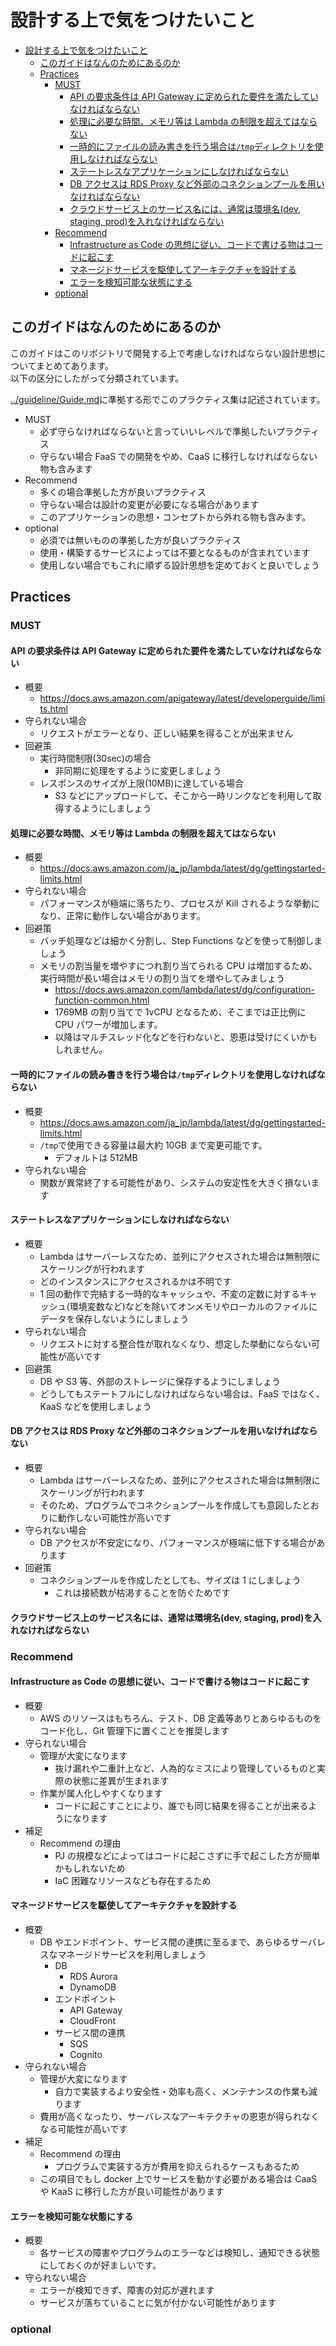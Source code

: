 # 設計する上で気をつけたいこと

- [設計する上で気をつけたいこと](#設計する上で気をつけたいこと)
  - [このガイドはなんのためにあるのか](#このガイドはなんのためにあるのか)
  - [Practices](#practices)
    - [MUST](#must)
      - [API の要求条件は API Gateway に定められた要件を満たしていなければならない](#api-の要求条件は-api-gateway-に定められた要件を満たしていなければならない)
      - [処理に必要な時間、メモリ等は Lambda の制限を超えてはならない](#処理に必要な時間メモリ等は-lambda-の制限を超えてはならない)
      - [一時的にファイルの読み書きを行う場合は`/tmp`ディレクトリを使用しなければならない](#一時的にファイルの読み書きを行う場合はtmpディレクトリを使用しなければならない)
      - [ステートレスなアプリケーションにしなければならない](#ステートレスなアプリケーションにしなければならない)
      - [DB アクセスは RDS Proxy など外部のコネクションプールを用いなければならない](#db-アクセスは-rds-proxy-など外部のコネクションプールを用いなければならない)
      - [クラウドサービス上のサービス名には、通常は環境名(dev, staging, prod)を入れなければならない](#クラウドサービス上のサービス名には通常は環境名dev-staging-prodを入れなければならない)
    - [Recommend](#recommend)
      - [Infrastructure as Code の思想に従い、コードで書ける物はコードに起こす](#infrastructure-as-code-の思想に従いコードで書ける物はコードに起こす)
      - [マネージドサービスを駆使してアーキテクチャを設計する](#マネージドサービスを駆使してアーキテクチャを設計する)
      - [エラーを検知可能な状態にする](#エラーを検知可能な状態にする)
    - [optional](#optional)

## このガイドはなんのためにあるのか

このガイドはこのリポジトリで開発する上で考慮しなければならない設計思想についてまとめてあります。  
以下の区分にしたがって分類されています。

[../guideline/Guide.md](../guideline/Guide.md)に準拠する形でこのプラクティス集は記述されています。

- MUST
  - 必ず守らなければならないと言っていいレベルで準拠したいプラクティス
  - 守らない場合 FaaS での開発をやめ、CaaS に移行しなければならない物も含みます
- Recommend
  - 多くの場合準拠した方が良いプラクティス
  - 守らない場合は設計の変更が必要になる場合があります
  - このアプリケーションの思想・コンセプトから外れる物も含みます。
- optional
  - 必須では無いものの準拠した方が良いプラクティス
  - 使用・構築するサービスによっては不要となるものが含まれています
  - 使用しない場合でもこれに順ずる設計思想を定めておくと良いでしょう

## Practices

### MUST

#### API の要求条件は API Gateway に定められた要件を満たしていなければならない

- 概要
  - <https://docs.aws.amazon.com/apigateway/latest/developerguide/limits.html>
- 守られない場合
  - リクエストがエラーとなり、正しい結果を得ることが出来ません
- 回避策
  - 実行時間制限(30sec)の場合
    - 非同期に処理をするように変更しましょう
  - レスポンスのサイズが上限(10MB)に達している場合
    - S3 などにアップロードして、そこから一時リンクなどを利用して取得するようにしましょう

#### 処理に必要な時間、メモリ等は Lambda の制限を超えてはならない

- 概要
  - <https://docs.aws.amazon.com/ja_jp/lambda/latest/dg/gettingstarted-limits.html>
- 守られない場合
  - パフォーマンスが極端に落ちたり、プロセスが Kill されるような挙動になり、正常に動作しない場合があります。
- 回避策
  - バッチ処理などは細かく分割し、Step Functions などを使って制御しましょう
  - メモリの割当量を増やすにつれ割り当てられる CPU は増加するため、実行時間が長い場合はメモリの割り当てを増やしてみましょう
    - <https://docs.aws.amazon.com/lambda/latest/dg/configuration-function-common.html>
    - 1769MB の割り当てで 1vCPU となるため、そこまでは正比例に CPU パワーが増加します。
    - 以降はマルチスレッド化などを行わないと、恩恵は受けにくいかもしれません。

#### 一時的にファイルの読み書きを行う場合は`/tmp`ディレクトリを使用しなければならない

- 概要
  - <https://docs.aws.amazon.com/ja_jp/lambda/latest/dg/gettingstarted-limits.html>
  - `/tmp`で使用できる容量は最大約 10GB まで変更可能です。
    - デフォルトは 512MB
- 守られない場合
  - 関数が異常終了する可能性があり、システムの安定性を大きく損ないます

#### ステートレスなアプリケーションにしなければならない

- 概要
  - Lambda はサーバーレスなため、並列にアクセスされた場合は無制限にスケーリングが行われます
  - どのインスタンスにアクセスされるかは不明です
  - 1 回の動作で完結する一時的なキャッシュや、不変の定数に対するキャッシュ(環境変数など)などを除いてオンメモリやローカルのファイルにデータを保存しないようにしましょう
- 守られない場合
  - リクエストに対する整合性が取れなくなり、想定した挙動にならない可能性が高いです
- 回避策
  - DB や S3 等、外部のストレージに保存するようにしましょう
  - どうしてもステートフルにしなければならない場合は、FaaS ではなく、KaaS などを使用しましょう

#### DB アクセスは RDS Proxy など外部のコネクションプールを用いなければならない

- 概要
  - Lambda はサーバーレスなため、並列にアクセスされた場合は無制限にスケーリングが行われます
  - そのため、プログラムでコネクションプールを作成しても意図したとおりに動作しない可能性が高いです
- 守られない場合
  - DB アクセスが不安定になり、パフォーマンスが極端に低下する場合があります
- 回避策
  - コネクションプールを作成したとしても、サイズは 1 にしましょう
    - これは接続数が枯渇することを防ぐためです

#### クラウドサービス上のサービス名には、通常は環境名(dev, staging, prod)を入れなければならない

### Recommend

#### Infrastructure as Code の思想に従い、コードで書ける物はコードに起こす

- 概要
  - AWS のリソースはもちろん、テスト、DB 定義等ありとあらゆるものをコード化し、Git 管理下に置くことを推奨します
- 守られない場合
  - 管理が大変になります
    - 抜け漏れや二重計上など、人為的なミスにより管理しているものと実際の状態に差異が生まれます
  - 作業が属人化しやすくなります
    - コードに起こすことにより、誰でも同じ結果を得ることが出来るようになります
- 補足
  - Recommend の理由
    - PJ の規模などによってはコードに起こさずに手で起こした方が簡単かもしれないため
    - IaC 困難なリソースなども存在するため

#### マネージドサービスを駆使してアーキテクチャを設計する

- 概要
  - DB やエンドポイント、サービス間の連携に至るまで、あらゆるサーバレスなマネージドサービスを利用しましょう
    - DB
      - RDS Aurora
      - DynamoDB
    - エンドポイント
      - API Gateway
      - CloudFront
    - サービス間の連携
      - SQS
      - Cognito
- 守られない場合
  - 管理が大変になります
    - 自力で実装するより安全性・効率も高く、メンテナンスの作業も減ります
  - 費用が高くなったり、サーバレスなアーキテクチャの恩恵が得られなくなる可能性が高いです
- 補足
  - Recommend の理由
    - プログラムで実装する方が費用を抑えられるケースもあるため
  - この項目でもし docker 上でサービスを動かす必要がある場合は CaaS や KaaS に移行した方が良い可能性があります

#### エラーを検知可能な状態にする

- 概要
  - 各サービスの障害やプログラムのエラーなどは検知し、通知できる状態にしておくのが好ましいです。
- 守られない場合
  - エラーが検知できず、障害の対応が遅れます
  - サービスが落ちていることに気が付かない可能性があります

### optional
